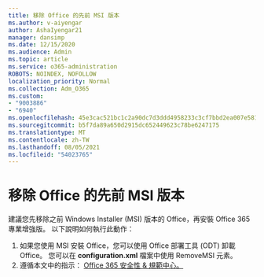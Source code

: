 ```yaml
---
title: 移除 Office 的先前 MSI 版本
ms.author: v-aiyengar
author: AshaIyengar21
manager: dansimp
ms.date: 12/15/2020
ms.audience: Admin
ms.topic: article
ms.service: o365-administration
ROBOTS: NOINDEX, NOFOLLOW
localization_priority: Normal
ms.collection: Adm_O365
ms.custom:
- "9003886"
- "6940"
ms.openlocfilehash: 45e3cac521bc1c2a90dc7d3ddd4958233c3cf7bbd2ea007e581f343bca7b5631
ms.sourcegitcommit: b5f7da89a650d2915dc652449623c78be6247175
ms.translationtype: MT
ms.contentlocale: zh-TW
ms.lasthandoff: 08/05/2021
ms.locfileid: "54023765"
---
```

# <a name="remove-prior-msi-versions-of-office"></a>移除 Office 的先前 MSI 版本

建議您先移除之前 Windows Installer (MSI) 版本的 Office，再安裝 Office 365 專業增強版。 以下說明如何執行此動作：

1. 如果您使用 MSI 安裝 Office，您可以使用 Office 部署工具 (ODT) 卸載 Office。 您可以在 **configuration.xml** 檔案中使用 RemoveMSI 元素。
1. 遵循本文中的指示： [Office 365 安全性 & 規範中心。](https://go.microsoft.com/fwlink/p/?linkid=2077143)